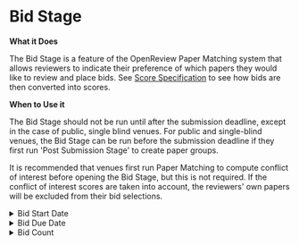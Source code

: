 # Bid Stage

**What it Does**

The Bid Stage is a feature of the OpenReview Paper Matching system that allows reviewers to indicate their preference of which papers they would like to review and place bids. See [Score Specification](https://docs.openreview.net/how-to-guides/paper-matching-and-assignment/how-to-do-automatic-assignments/how-to-run-a-paper-matching#scores-specification) to see how bids are then converted into scores.&#x20;

**When to Use it**

The Bid Stage should not be run until after the submission deadline, except in the case of public, single blind venues. For public and single-blind venues, the Bid Stage can be run before the submission deadline if they first run 'Post Submission Stage' to create paper groups.&#x20;

It is recommended that venues first run Paper Matching to compute conflict of interest before opening the Bid Stage, but this is not required. If the conflict of interest scores are taken into account, the reviewers' own papers will be excluded from their bid selections.

<details>

<summary>Bid Start Date</summary>

* When the bidding invitation opens, time in GMT.
* Optional (will open immediately if start date is not selected)

</details>

<details>

<summary>Bid Due Date</summary>

* When bidding closes, time in GMT.
* Required

</details>

<details>

<summary>Bid Count</summary>

* The minimum number of bids required for the task to be complete.
* Defaults to 50.
* Optional

</details>


